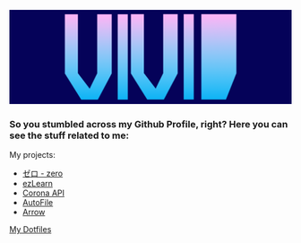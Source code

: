 ![GitHub Logo](/header.png)
### So you stumbled across my Github Profile, right? Here you can see the stuff related to me:


My projects:
- <a href="https://github.com/vividsystem/zero">ゼロ - zero</a>
- <a href="https://github.com/vividsystem/ezlearn">ezLearn</a>
- <a href="https://github.com/vividsystem/corona_api">Corona API</a> 
- <a href="https://github.com/vividsystem/autofile">AutoFile</a>
- <a href="https://github.com/vividsystem/arrow">Arrow</a>



<a href="https://github.com/vividsystem/dotfiles">My Dotfiles</a>
